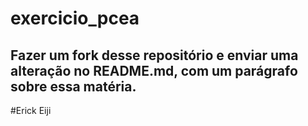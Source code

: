 # exercicio_pcea

## Fazer um fork desse repositório e enviar uma alteração no README.md, com um parágrafo sobre essa matéria.
#Erick Eiji
